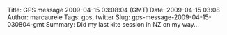Title: GPS message 2009-04-15 03:08:04 (GMT)
Date: 2009-04-15 03:08
Author: marcaurele
Tags: gps, twitter
Slug: gps-message-2009-04-15-030804-gmt
Summary: Did my last kite session in NZ on my way...

<div id="gmap_20090414_200804" class="gmap"></div><script type="text/javascript">var gmap_20090414_200804={latitude:-35.9085,longitude:174.461,date:"2009-04-15 03:08:04 GMT",message:"Did my last kite session in NZ on my way back to Auckland. No super wind but nice to get on the sea :-)"};</script><script type="text/javascript" src="http://maps.google.com/maps?file=api&v=2&key=ABQIAAAAQAIOvERX26PIpIrh8sl_gRTtWEQBmOtJcMt1yzdnv7RWxqz1XxS_KYfmkM8Ye2Ypnzn4_F4H1HTKLQ"></script><script type="text/javascript" src="/theme/js/syl_googlemaps.js"></script>
